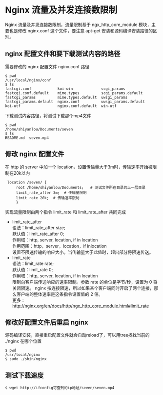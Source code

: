 # Nginx 流量及并发连接数限制
Nginx 流量及并发连接数限制，流量限制基于 ngx_http_core_module 模块，主要也是修改 nginx.conf 这个文件，要注意 apt-get 安装和源码编译安装路径的区别。</br>
## nginx 配置文件和要下载测试内容的路径
需要修改的 nginx 配置文件 nginx.conf 路径
```
$ pwd                                                
/usr/local/nginx/conf
$ ls                                              
fastcgi.conf            koi-win             scgi_params
fastcgi.conf.default    mime.types          scgi_params.default
fastcgi_params          mime.types.default  uwsgi_params
fastcgi_params.default  nginx.conf          uwsgi_params.default
koi-utf                 nginx.conf.default  win-utf
```
下载测试内容路径，将测试下载那个mp4文件
```
$ pwd                                      
/home/shiyanlou/Documents/seven
$ ls                                        
README.md  seven.mp4
```
## 修改 nginx 配置文件
在 http 的 server 中加一个 location，设置传输量大于3m时，传输速率开始被限制在20k以内
```
 location /seven/ {
     root /home/shiyanlou/Documents;   # 测试文件所在目录的上一层目录
     limit_rate_after 3m;  # 传输量限制
     limit_rate 20k;  # 传输速率限制
     }
```
实现流量限制由两个指令 limit_rate 和 limit_rate_after 共同完成</br>
* limit_rate_after</br>
语法：limit_rate_after size;</br>
默认值：limit_rate_after 0;</br>
作用域：http, server, location, if in location</br>
作用范围：http，server，location，if inlocation</br>
设置不限速传输的响应大小。当传输量大于此值时，超出部分将限速传送。</br>
* limit_rate</br>
语法：limit_rate rate;</br>
默认值：limit_rate 0;</br>
作用域：http, server, location, if in location</br>
限制向客户端传送响应的速率限制。参数 rate 的单位是字节/秒，设置为 0 将关闭限速。 
nginx 按连接限速，所以如果某个客户端同时开启了两个连接，那么客户端的整体速率是这条指令设置值的 2 倍。</br>
更多：http://nginx.org/en/docs/http/ngx_http_core_module.html#limit_rate

## 修改好配置文件后重启 nginx
源码编译安装，直接重启配置文件就会自动reload了，可以用tree找找当前的 ./nginx 在哪个位置
```
$ pwd                                         
/usr/local/nginx
$ sudo ./sbin/nginx        
```
## 测试下载速度
```
$ wget http://ifconfig可查到的ip地址/seven/seven.mp4    
```
